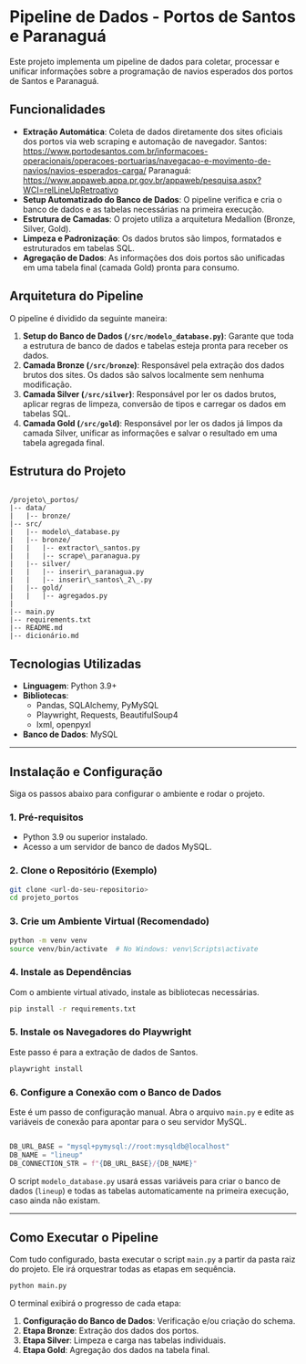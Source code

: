 # Pipeline de Dados - Portos de Santos e Paranaguá

Este projeto implementa um pipeline de dados para coletar, processar e unificar informações sobre a programação de navios esperados dos portos de Santos e Paranaguá.

## Funcionalidades

* **Extração Automática**: Coleta de dados diretamente dos sites oficiais dos portos via web scraping e automação de navegador.
Santos: https://www.portodesantos.com.br/informacoes-operacionais/operacoes-portuarias/navegacao-e-movimento-de-navios/navios-esperados-carga/
Paranaguá: https://www.appaweb.appa.pr.gov.br/appaweb/pesquisa.aspx?WCI=relLineUpRetroativo
* **Setup Automatizado do Banco de Dados**: O pipeline verifica e cria o banco de dados e as tabelas necessárias na primeira execução.
* **Estrutura de Camadas**: O projeto utiliza a arquitetura Medallion (Bronze, Silver, Gold). 
* **Limpeza e Padronização**: Os dados brutos são limpos, formatados e estruturados em tabelas SQL.
* **Agregação de Dados**: As informações dos dois portos são unificadas em uma tabela final (camada Gold) pronta para consumo.

## Arquitetura do Pipeline

O pipeline é dividido da seguinte maneira:

1.  **Setup do Banco de Dados (`/src/modelo_database.py`)**: Garante que toda a estrutura de banco de dados e tabelas esteja pronta para receber os dados.
2.  **Camada Bronze (`/src/bronze`)**: Responsável pela extração dos dados brutos dos sites. Os dados são salvos localmente sem nenhuma modificação.
3.  **Camada Silver (`/src/silver`)**: Responsável por ler os dados brutos, aplicar regras de limpeza, conversão de tipos e carregar os dados em tabelas SQL.
4.  **Camada Gold (`/src/gold`)**: Responsável por ler os dados já limpos da camada Silver, unificar as informações e salvar o resultado em uma tabela agregada final.

## Estrutura do Projeto

```

/projeto\_portos/
|-- data/
|   |-- bronze/
|-- src/
|   |-- modelo\_database.py
|   |-- bronze/
|   |   |-- extractor\_santos.py
|   |   |-- scrape\_paranagua.py
|   |-- silver/
|   |   |-- inserir\_paranagua.py
|   |   |-- inserir\_santos\_2\_.py
|   |-- gold/
|   |   |-- agregados.py
|
|-- main.py
|-- requirements.txt
|-- README.md
|-- dicionário.md

````

## Tecnologias Utilizadas

* **Linguagem**: Python 3.9+
* **Bibliotecas**:
    * Pandas, SQLAlchemy, PyMySQL
    * Playwright, Requests, BeautifulSoup4
    * lxml, openpyxl
* **Banco de Dados**: MySQL

---

## Instalação e Configuração

Siga os passos abaixo para configurar o ambiente e rodar o projeto.

### 1. Pré-requisitos

* Python 3.9 ou superior instalado.
* Acesso a um servidor de banco de dados MySQL.

### 2. Clone o Repositório (Exemplo)

```bash
git clone <url-do-seu-repositorio>
cd projeto_portos
````

### 3\. Crie um Ambiente Virtual (Recomendado)

```bash
python -m venv venv
source venv/bin/activate  # No Windows: venv\Scripts\activate
```

### 4\. Instale as Dependências

Com o ambiente virtual ativado, instale as bibliotecas necessárias.

```bash
pip install -r requirements.txt
```

### 5\. Instale os Navegadores do Playwright

Este passo é para a extração de dados de Santos.

```bash
playwright install
```

### 6\. Configure a Conexão com o Banco de Dados

Este é um passo de configuração manual. Abra o arquivo `main.py` e edite as variáveis de conexão para apontar para o seu servidor MySQL.

```python

DB_URL_BASE = "mysql+pymysql://root:mysqldb@localhost"
DB_NAME = "lineup"
DB_CONNECTION_STR = f"{DB_URL_BASE}/{DB_NAME}"

```

O script `modelo_database.py` usará essas variáveis para criar o banco de dados (`lineup`) e todas as tabelas automaticamente na primeira execução, caso ainda não existam.

-----

## Como Executar o Pipeline

Com tudo configurado, basta executar o script `main.py` a partir da pasta raiz do projeto. Ele irá orquestrar todas as etapas em sequência.

```bash
python main.py
```

O terminal exibirá o progresso de cada etapa:

1.  **Configuração do Banco de Dados**: Verificação e/ou criação do schema.
2.  **Etapa Bronze**: Extração dos dados dos portos.
3.  **Etapa Silver**: Limpeza e carga nas tabelas individuais.
4.  **Etapa Gold**: Agregação dos dados na tabela final.

```
